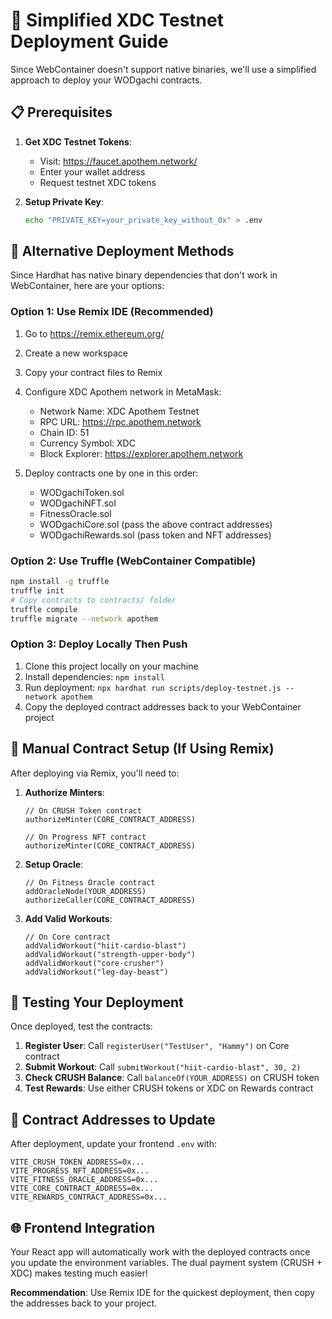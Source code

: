 # 🚀 Simplified XDC Testnet Deployment Guide

Since WebContainer doesn't support native binaries, we'll use a simplified approach to deploy your WODgachi contracts.

## 📋 Prerequisites

1. **Get XDC Testnet Tokens**:
   - Visit: https://faucet.apothem.network/
   - Enter your wallet address
   - Request testnet XDC tokens

2. **Setup Private Key**:
   ```bash
   echo "PRIVATE_KEY=your_private_key_without_0x" > .env
   ```

## 🎯 Alternative Deployment Methods

Since Hardhat has native binary dependencies that don't work in WebContainer, here are your options:

### Option 1: Use Remix IDE (Recommended)
1. Go to https://remix.ethereum.org/
2. Create a new workspace
3. Copy your contract files to Remix
4. Configure XDC Apothem network in MetaMask:
   - Network Name: XDC Apothem Testnet
   - RPC URL: https://rpc.apothem.network
   - Chain ID: 51
   - Currency Symbol: XDC
   - Block Explorer: https://explorer.apothem.network

5. Deploy contracts one by one in this order:
   - WODgachiToken.sol
   - WODgachiNFT.sol  
   - FitnessOracle.sol
   - WODgachiCore.sol (pass the above contract addresses)
   - WODgachiRewards.sol (pass token and NFT addresses)

### Option 2: Use Truffle (WebContainer Compatible)
```bash
npm install -g truffle
truffle init
# Copy contracts to contracts/ folder
truffle compile
truffle migrate --network apothem
```

### Option 3: Deploy Locally Then Push
1. Clone this project locally on your machine
2. Install dependencies: `npm install`
3. Run deployment: `npx hardhat run scripts/deploy-testnet.js --network apothem`
4. Copy the deployed contract addresses back to your WebContainer project

## 🔧 Manual Contract Setup (If Using Remix)

After deploying via Remix, you'll need to:

1. **Authorize Minters**:
   ```solidity
   // On CRUSH Token contract
   authorizeMinter(CORE_CONTRACT_ADDRESS)
   
   // On Progress NFT contract  
   authorizeMinter(CORE_CONTRACT_ADDRESS)
   ```

2. **Setup Oracle**:
   ```solidity
   // On Fitness Oracle contract
   addOracleNode(YOUR_ADDRESS)
   authorizeCaller(CORE_CONTRACT_ADDRESS)
   ```

3. **Add Valid Workouts**:
   ```solidity
   // On Core contract
   addValidWorkout("hiit-cardio-blast")
   addValidWorkout("strength-upper-body")
   addValidWorkout("core-crusher")
   addValidWorkout("leg-day-beast")
   ```

## 🧪 Testing Your Deployment

Once deployed, test the contracts:

1. **Register User**: Call `registerUser("TestUser", "Hammy")` on Core contract
2. **Submit Workout**: Call `submitWorkout("hiit-cardio-blast", 30, 2)` 
3. **Check CRUSH Balance**: Call `balanceOf(YOUR_ADDRESS)` on CRUSH token
4. **Test Rewards**: Use either CRUSH tokens or XDC on Rewards contract

## 🎯 Contract Addresses to Update

After deployment, update your frontend `.env` with:
```env
VITE_CRUSH_TOKEN_ADDRESS=0x...
VITE_PROGRESS_NFT_ADDRESS=0x...
VITE_FITNESS_ORACLE_ADDRESS=0x...
VITE_CORE_CONTRACT_ADDRESS=0x...
VITE_REWARDS_CONTRACT_ADDRESS=0x...
```

## 🌐 Frontend Integration

Your React app will automatically work with the deployed contracts once you update the environment variables. The dual payment system (CRUSH + XDC) makes testing much easier!

**Recommendation**: Use Remix IDE for the quickest deployment, then copy the addresses back to your project.